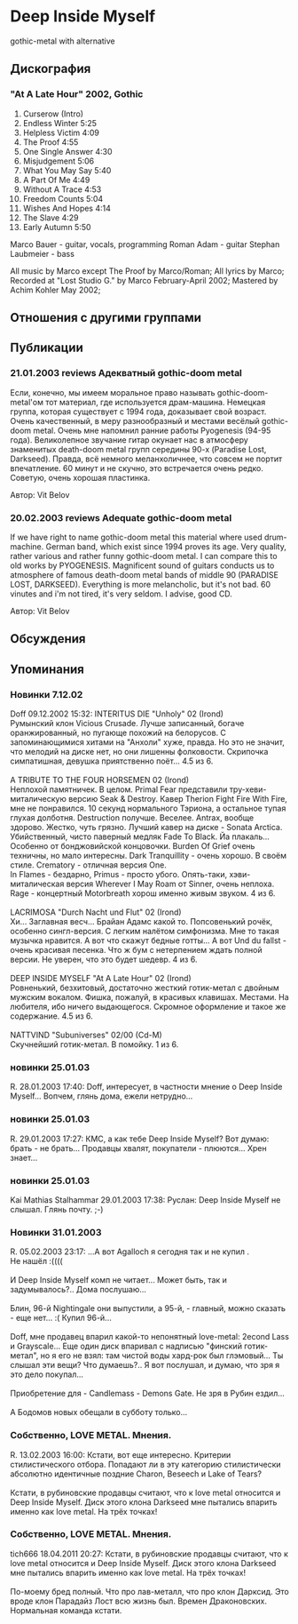 # Deep Inside Myself

gothic-metal with alternative

## Дискография

### "At A Late Hour" 2002, Gothic

01. Curserow (Intro)
02. Endless Winter 5:25
03. Helpless Victim 4:09
04. The Proof 4:55
05. One Single Answer 4:30
06. Misjudgement 5:06
07. What You May Say 5:40
08. A Part Of Me 4:49
09. Without A Trace 4:53
10. Freedom Counts 5:04
11. Wishes And Hopes 4:14
12. The Slave 4:29
13. Early Autumn 5:50

Marco Bauer - guitar, vocals, programming
Roman Adam - guitar
Stephan Laubmeier - bass

All music by Marco except The Proof by
Marco/Roman;
All lyrics by Marco;
Recorded at "Lost Studio G." by Marco
February-April 2002;
Mastered by Achim Kohler May 2002;


## Отношения с другими группами


## Публикации

### 21.01.2003 reviews Адекватный gothic-doom metal

<p>Если, конечно, мы имеем моральное право называть gothic-doom-metal'ом тот материал, где используется драм-машина. Немецкая группа, которая существует с 1994 года, доказывает свой возраст. Очень качественный, в меру разнообразный и местами весёлый gothic-doom metal. Очень мне напомнил ранние работы Pyogenesis (94-95 года). Великолепное звучание гитар окунает нас в атмосферу знаменитых death-doom metal групп середины 90-х (Paradise Lost, Darkseed). Правда, всё немного меланхоличнее, что совсем не портит впечатление. 60 минут и не скучно, это встречается очень редко. Советую, очень хорошая пластинка.</p>

Автор: Vit Belov

### 20.02.2003 reviews Adequate gothic-doom metal

<p>If we have right to name gothic-doom metal this material where used drum-machine. German band, which exist since 1994 proves its age. Very quality, rather various and rather funny gothic-doom metal. I can compare this to old works by PYOGENESIS. Magnificent sound of guitars conducts us to atmosphere of famous death-doom metal bands of middle 90 (PARADISE LOST, DARKSEED). Everything is more melancholic, but it's not bad. 60 vinutes and i'm not tired, it's very seldom. I advise, good CD.</p>

Автор: Vit Belov


## Обсуждения


## Упоминания

### Новинки 7.12.02

Doff 09.12.2002 15:32:
INTERITUS DIE "Unholy" 02 (Irond)<BR>Румынский клон Vicious Crusade. Лучше записанный, богаче оранжированный, но пугающе похожий на белорусов. С запоминающимися хитами на "Анхоли" хуже, правда. Но это не значит, что мелодий на диске нет, но они лишенны фолковости. Скрипочка симпатишная, девушка приятственно поёт... 4.5 из 6.<BR><BR>A TRIBUTE TO THE FOUR HORSEMEN 02 (Irond)<BR>Неплохой памятничек. В целом. Primal Fear представили тру-хеви-миталическую версию Seak & Destroy. Кавер Therion Fight Fire With Fire, мне не понравился. 10 секунд нормального Тэриона, а остальное тупая глухая долботня. Destruction получше. Веселее. Antrax, вообще здорово. Жестко, чуть грязно. Лучший кавер на диске - Sonata Arctica. Убийственный, чисто паверный медляк Fade To Black. Йа плакаль... Особенно от бонджовийской концовочки. Burden Of Grief очень техничны, но мало интересны. Dark Tranquillity - очень хорошо. В своём стиле. Crematory - отличная версия One.<BR>In Flames - бездарно, Primus - просто убого. Опять-таки, хэви-миталическая версия Wherever I May Roam от Sinner, очень неплоха. Rage - концертный Motorbreath хорош именно живым звуком. 4 из 6.<BR><BR>LACRIMOSA "Durch Nacht und Flut" 02 (Irond)<BR>Хи... Заглавная весч... Брайан Адамс какой то. Попсовенький рочёк, особенно сингл-версия. С легким налётом симфонизма. Мне то такая музычка нравится. А вот что скажут бедные готты... А вот Und du fallst - очень красивая песенка. Что ж бум с нетерпением ждать полной версии. Не уверен, что это будет шедевр. 4 из 6.<BR><BR>DEEP INSIDE MYSELF "At A Late Hour" 02 (Irond)<BR>Ровненький, безхитовый, достаточно жесткий готик-метал с двойным мужским вокалом. Фишка, пожалуй, в красивых клавишах. Местами. На любителя, ибо ничего выдающегося. Скромное оформление и такое же содержание. 4.5 из 6.<BR><BR>NATTVIND "Subuniverses" 02/00 (Cd-M)<BR>Скучнейший готик-метал. В помойку. 1 из 6.

### новинки 25.01.03

R. 28.01.2003 17:40:
Doff, интересует, в частности мнение о Deep Inside Myself... Вопчем, глянь дома, ежели нетрудно...

### новинки 25.01.03

R. 29.01.2003 17:27:
КМС, а как тебе Deep Inside Myself? Вот думаю: брать - не брать... Продавцы хвалят, покупатели - плюются... Хрен знает... 

### новинки 25.01.03

Kai Mathias Stalhammar 29.01.2003 17:38:
Руслан: Deep Inside Myself не слышал. Глянь почту. ;-)

### Новинки 31.01.2003

R. 05.02.2003 23:17:
...А вот Agalloch я сегодня так и не купил . <BR>Не нашёл :((((<BR><BR>И Deep Inside Myself комп не читает... Может быть, так и задумывалось?.. Дома послушаю...<BR><BR>Блин, 96-й Nightingale они выпустили, а 95-й, - главный, можно сказать - еще нет... :( Купил 96-й...<BR><BR>Doff, мне продавец впарил какой-то непонятный love-metal: 2econd Lass и Grayscale... Еще один диск впаривал с надписью "финский готик-метал", но я его не взял: там чистой воды хард-рок был глэмовый...  Ты слышал эти вещи? Что думаешь?.. Я вот послушал, и думаю, что зря я это дело покупал...<BR><BR>Приобретение для - Candlemass - Demons Gate. Не зря в Рубин ездил...<BR><BR>А Бодомов новых обещали в субботу только...   

### Собственно, LOVE METAL. Мнения.

R. 13.02.2003 16:00:
Кстати, вот еще интересно. Критерии стилистического отбора. Попадают ли в эту категорию стилистически абсолютно идентичные поздние Charon, Beseech и Lake of Tears? <BR><BR>Кстати, в рубиновские продавцы считают, что к love metal относится и Deep Inside Myself. Диск этого клона Darkseed мне пытались впарить именно как love metal. На трёх точках!

### Собственно, LOVE METAL. Мнения.

tich666 18.04.2011 20:27:
Кстати, в рубиновские продавцы считают, что к love metal относится и Deep Inside Myself. Диск этого клона Darkseed мне пытались впарить именно как love metal. На трёх точках!<BR><BR>По-моему бред полный. Что про лав-металл, что про клон Дарксид. Это вроде клон Парадайз Лост всю жизнь был. Времен Драконовских. Нормальная команда кстати.  

